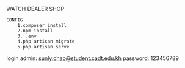 WATCH DEALER SHOP

    CONFIG
        1.composer install
        2.npm install
        3. .env
        4.php artisan migrate
        5.php artisan serve

login admin: sunly.chao@student.cadt.edu.kh
password: 123456789
